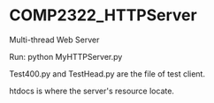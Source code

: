 # COMP2322_HTTPServer
Multi-thread Web Server

Run: python MyHTTPServer.py

Test400.py and TestHead.py are the file of test client.

htdocs is where the server's resource locate.